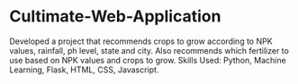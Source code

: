 # Cultimate-Web-Application
 Developed a project that recommends crops to grow according to NPK values, rainfall, ph level, state and city. Also recommends which fertilizer to use based on NPK values and crops to grow. Skills Used: Python, Machine Learning, Flask, HTML, CSS, Javascript.
